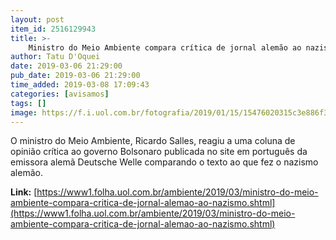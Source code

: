 ```yaml
---
layout: post
item_id: 2516129943
title: >-
    Ministro do Meio Ambiente compara crítica de jornal alemão ao nazismo
author: Tatu D'Oquei
date: 2019-03-06 21:29:00
pub_date: 2019-03-06 21:29:00
time_added: 2019-03-08 17:09:43
categories: [avisamos]
tags: []
image: https://f.i.uol.com.br/fotografia/2019/01/15/15476020315c3e886f30fca_1547602031_3x2_rt.jpg
---
```


O ministro do Meio Ambiente, Ricardo Salles, reagiu a uma coluna de opinião crítica ao governo Bolsonaro publicada no site em português da emissora alemã Deutsche Welle comparando o texto ao que fez o nazismo alemão.

**Link:** [https://www1.folha.uol.com.br/ambiente/2019/03/ministro-do-meio-ambiente-compara-critica-de-jornal-alemao-ao-nazismo.shtml](https://www1.folha.uol.com.br/ambiente/2019/03/ministro-do-meio-ambiente-compara-critica-de-jornal-alemao-ao-nazismo.shtml)

